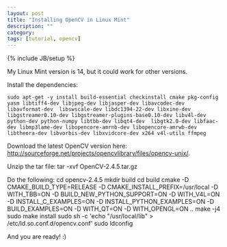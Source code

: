 ```yaml
---
layout: post
title: "Installing OpenCV in Linux Mint"
description: ""
category: 
tags: [tutorial, opencv]
---
```

{% include JB/setup %}

My Linux Mint version is 14, but it could work for other versions.

Install the dependencies:

	sudo apt-get -y install build-essential checkinstall cmake pkg-config yasm libtiff4-dev libjpeg-dev libjasper-dev libavcodec-dev libavformat-dev  libswscale-dev libdc1394-22-dev libxine-dev libgstreamer0.10-dev libgstreamer-plugins-base0.10-dev libv4l-dev python-dev python-numpy libtbb-dev libqt4-dev  libgtk2.0-dev libfaac-dev libmp3lame-dev libopencore-amrnb-dev libopencore-amrwb-dev libtheora-dev libvorbis-dev libxvidcore-dev x264 v4l-utils ffmpeg

Download the latest OpenCV version here: <http://sourceforge.net/projects/opencvlibrary/files/opencv-unix/>.

Unzip the tar file:
	tar -xvf OpenCV-2.4.5.tar.gz

Do the following:
	cd opencv-2.4.5
	mkdir build
	cd build
	cmake -D CMAKE_BUILD_TYPE=RELEASE -D CMAKE_INSTALL_PREFIX=/usr/local -D WITH_TBB=ON -D BUILD_NEW_PYTHON_SUPPORT=ON -D WITH_V4L=ON -D INSTALL_C_EXAMPLES=ON -D INSTALL_PYTHON_EXAMPLES=ON -D BUILD_EXAMPLES=ON -D WITH_QT=ON -D WITH_OPENGL=ON ..
	make -j4
	sudo make install
	sudo sh -c 'echo "/usr/local/lib" > /etc/ld.so.conf.d/opencv.conf'
	sudo ldconfig

And you are ready! :)
